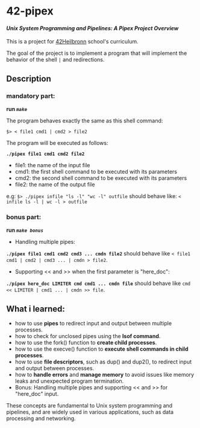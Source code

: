 # 42-pipex
#### *Unix System Programming and Pipelines: A Pipex Project Overview*
This is a project for [42Heilbronn](https://www.42heilbronn.de/en/curriculum/) school's curriculum.

The goal of the project is to implement a program that will implement the behavior of the shell `|` and redirections.

## Description
### mandatory part:
**run _`make`_**

The program behaves exactly the same as this shell command:

`$> < file1 cmd1 | cmd2 > file2`

The program will be executed as follows:

__`./pipex file1 cmd1 cmd2 file2`__

+ file1: the name of the input file
+ cmd1: the first shell command to be executed with its parameters
+ cmd2: the second shell command to be executed with its parameters
+ file2: the name of the output file

e.g:
`$> ./pipex infile "ls -l" "wc -l" outfile` should behave like: `< infile ls -l | wc -l > outfile`

### bonus part:
**run _`make bonus`_**

+ Handling multiple pipes:

 __`./pipex file1 cmd1 cmd2 cmd3 ... cmdn file2`__ should behave like `< file1 cmd1 | cmd2 | cmd3 ... | cmdn > file2`.
+ Supporting << and >> when the first parameter is "here_doc":

 __`./pipex here_doc LIMITER cmd cmd1 ... cmdn file`__ should behave like `cmd << LIMITER | cmd1 ... | cmdn >> file`.

## What i learned:
+ how to use __pipes__ to redirect input and output between multiple processes.
+ how to check for unclosed pipes using the __lsof command__.
+ how to use the fork() function to __create child processes__.
+ how to use the execve() function to __execute shell commands in child processes__.
+ how to use __file descriptors__, such as dup() and dup2(), to redirect input and output between processes.
+ how to __handle errors__ and __manage memory__ to avoid issues like memory leaks and unexpected program termination.
+ Bonus: Handling multiple pipes and supporting << and >> for "here_doc" input.

These concepts are fundamental to Unix system programming and pipelines, and are widely used in various applications, such as data processing and networking. 

